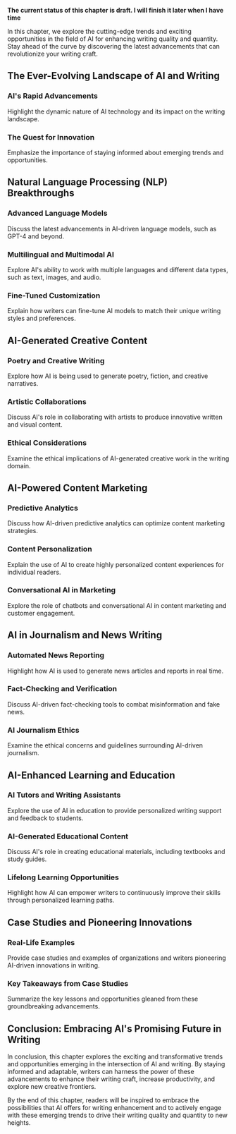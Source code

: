 **The current status of this chapter is draft. I will finish it later when I have time**

In this chapter, we explore the cutting-edge trends and exciting opportunities in the field of AI for enhancing writing quality and quantity. Stay ahead of the curve by discovering the latest advancements that can revolutionize your writing craft.

The Ever-Evolving Landscape of AI and Writing
---------------------------------------------

### AI's Rapid Advancements

Highlight the dynamic nature of AI technology and its impact on the writing landscape.

### The Quest for Innovation

Emphasize the importance of staying informed about emerging trends and opportunities.

Natural Language Processing (NLP) Breakthroughs
-----------------------------------------------

### Advanced Language Models

Discuss the latest advancements in AI-driven language models, such as GPT-4 and beyond.

### Multilingual and Multimodal AI

Explore AI's ability to work with multiple languages and different data types, such as text, images, and audio.

### Fine-Tuned Customization

Explain how writers can fine-tune AI models to match their unique writing styles and preferences.

AI-Generated Creative Content
-----------------------------

### Poetry and Creative Writing

Explore how AI is being used to generate poetry, fiction, and creative narratives.

### Artistic Collaborations

Discuss AI's role in collaborating with artists to produce innovative written and visual content.

### Ethical Considerations

Examine the ethical implications of AI-generated creative work in the writing domain.

AI-Powered Content Marketing
----------------------------

### Predictive Analytics

Discuss how AI-driven predictive analytics can optimize content marketing strategies.

### Content Personalization

Explain the use of AI to create highly personalized content experiences for individual readers.

### Conversational AI in Marketing

Explore the role of chatbots and conversational AI in content marketing and customer engagement.

AI in Journalism and News Writing
---------------------------------

### Automated News Reporting

Highlight how AI is used to generate news articles and reports in real time.

### Fact-Checking and Verification

Discuss AI-driven fact-checking tools to combat misinformation and fake news.

### AI Journalism Ethics

Examine the ethical concerns and guidelines surrounding AI-driven journalism.

AI-Enhanced Learning and Education
----------------------------------

### AI Tutors and Writing Assistants

Explore the use of AI in education to provide personalized writing support and feedback to students.

### AI-Generated Educational Content

Discuss AI's role in creating educational materials, including textbooks and study guides.

### Lifelong Learning Opportunities

Highlight how AI can empower writers to continuously improve their skills through personalized learning paths.

Case Studies and Pioneering Innovations
---------------------------------------

### Real-Life Examples

Provide case studies and examples of organizations and writers pioneering AI-driven innovations in writing.

### Key Takeaways from Case Studies

Summarize the key lessons and opportunities gleaned from these groundbreaking advancements.

Conclusion: Embracing AI's Promising Future in Writing
------------------------------------------------------

In conclusion, this chapter explores the exciting and transformative trends and opportunities emerging in the intersection of AI and writing. By staying informed and adaptable, writers can harness the power of these advancements to enhance their writing craft, increase productivity, and explore new creative frontiers.

By the end of this chapter, readers will be inspired to embrace the possibilities that AI offers for writing enhancement and to actively engage with these emerging trends to drive their writing quality and quantity to new heights.
